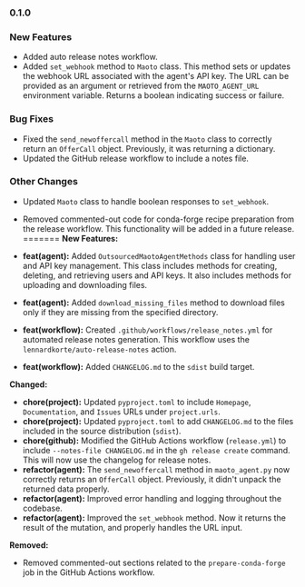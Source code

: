 ### 0.1.0

### New Features

* Added auto release notes workflow.
* Added `set_webhook` method to `Maoto` class.  This method sets or updates the webhook URL associated with the agent's API key.  The URL can be provided as an argument or retrieved from the `MAOTO_AGENT_URL` environment variable.  Returns a boolean indicating success or failure.


### Bug Fixes

* Fixed the `send_newoffercall` method in the `Maoto` class to correctly return an `OfferCall` object.  Previously, it was returning a dictionary.
* Updated the GitHub release workflow to include a notes file.


### Other Changes

* Updated `Maoto` class to handle boolean responses to `set_webhook`.
* Removed commented-out code for conda-forge recipe preparation from the release workflow.  This functionality will be added in a future release.
=======
**New Features:**

* **feat(agent):** Added `OutsourcedMaotoAgentMethods` class for handling user and API key management.  This class includes methods for creating, deleting, and retrieving users and API keys.  It also includes methods for uploading and downloading files.
* **feat(agent):** Added `download_missing_files` method to download files only if they are missing from the specified directory.
* **feat(workflow):** Created `.github/workflows/release_notes.yml` for automated release notes generation.  This workflow uses the `lennardkorte/auto-release-notes` action.
* **feat(workflow):** Added `CHANGELOG.md` to the `sdist` build target.

**Changed:**

* **chore(project):** Updated `pyproject.toml` to include `Homepage`, `Documentation`, and `Issues` URLs under `project.urls`.
* **chore(project):** Updated `pyproject.toml` to add `CHANGELOG.md` to the files included in the source distribution (`sdist`).
* **chore(github):** Modified the GitHub Actions workflow (`release.yml`) to include `--notes-file CHANGELOG.md` in the `gh release create` command. This will now use the changelog for release notes.
* **refactor(agent):** The `send_newoffercall` method in `maoto_agent.py` now correctly returns an `OfferCall` object.  Previously, it didn't unpack the returned data properly.
* **refactor(agent):** Improved error handling and logging throughout the codebase.
* **refactor(agent):** Improved the `set_webhook` method. Now it returns the result of the mutation, and properly handles the URL input.


**Removed:**

*  Removed commented-out sections related to the `prepare-conda-forge` job in the GitHub Actions workflow.



